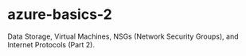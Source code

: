 # azure-basics-2
Data Storage, Virtual Machines, NSGs (Network Security Groups), and Internet Protocols (Part 2).
